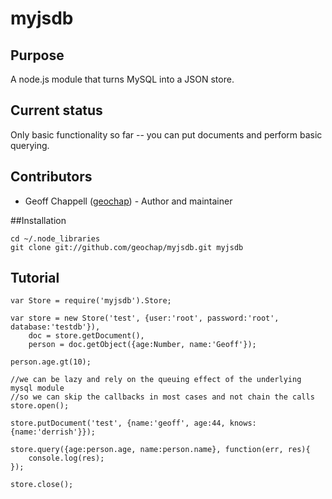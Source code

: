 # myjsdb

## Purpose

A node.js module that turns MySQL into a JSON store.

## Current status

Only basic functionality so far -- you can put documents and perform basic querying.

## Contributors

* Geoff Chappell ([geochap](https://github.com/geochap)) - Author and maintainer

##Installation

	cd ~/.node_libraries
	git clone git://github.com/geochap/myjsdb.git myjsdb

## Tutorial

    var Store = require('myjsdb').Store;

    var store = new Store('test', {user:'root', password:'root', database:'testdb'}),
        doc = store.getDocument(),
        person = doc.getObject({age:Number, name:'Geoff'});

    person.age.gt(10);

    //we can be lazy and rely on the queuing effect of the underlying mysql module
    //so we can skip the callbacks in most cases and not chain the calls
    store.open();

    store.putDocument('test', {name:'geoff', age:44, knows:{name:'derrish'}});

    store.query({age:person.age, name:person.name}, function(err, res){
        console.log(res);
    });

    store.close();

